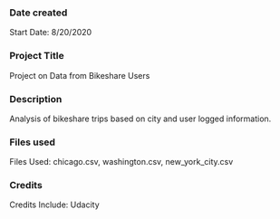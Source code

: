 ### Date created
Start Date: 8/20/2020

### Project Title
Project on Data from Bikeshare Users

### Description
Analysis of bikeshare trips based on city and user logged information.

### Files used
Files Used:
chicago.csv, washington.csv, new_york_city.csv

### Credits
Credits Include: Udacity
